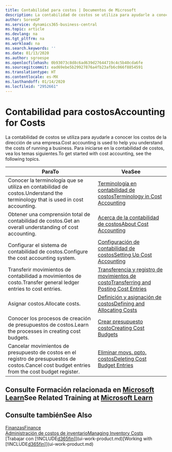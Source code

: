 ```yaml
---
title: Contabilidad para costos | Documentos de Microsoft
description: La contabilidad de costos se utiliza para ayudarle a conocer los costos de la dirección de una empresa. Para iniciarse en la contabilidad de costos, vea los temas siguientes.
author: SorenGP
ms.service: dynamics365-business-central
ms.topic: article
ms.devlang: na
ms.tgt_pltfrm: na
ms.workload: na
ms.search.keywords: ''
ms.date: 01/13/2020
ms.author: sgroespe
ms.openlocfilehash: 0b93073c8d8c6ad639d27644719c4c5b40cda6fe
ms.sourcegitcommit: ead69ebe5b29927876a4fb23afb6c066f8854591
ms.translationtype: HT
ms.contentlocale: es-MX
ms.lasthandoff: 01/14/2020
ms.locfileid: "2952661"
---
```

# <a name="accounting-for-costs"></a><span data-ttu-id="23a76-104">Contabilidad para costos</span><span class="sxs-lookup"><span data-stu-id="23a76-104">Accounting for Costs</span></span>
<span data-ttu-id="23a76-105">La contabilidad de costos se utiliza para ayudarle a conocer los costos de la dirección de una empresa.</span><span class="sxs-lookup"><span data-stu-id="23a76-105">Cost accounting is used to help you understand the costs of running a business.</span></span> <span data-ttu-id="23a76-106">Para iniciarse en la contabilidad de costos, vea los temas siguientes.</span><span class="sxs-lookup"><span data-stu-id="23a76-106">To get started with cost accounting, see the following topics.</span></span>  

|<span data-ttu-id="23a76-107">Para</span><span class="sxs-lookup"><span data-stu-id="23a76-107">To</span></span>|<span data-ttu-id="23a76-108">Vea</span><span class="sxs-lookup"><span data-stu-id="23a76-108">See</span></span>|  
|--------|---------|  
|<span data-ttu-id="23a76-109">Conocer la terminología que se utiliza en contabilidad de costos.</span><span class="sxs-lookup"><span data-stu-id="23a76-109">Understand the terminology that is used in cost accounting.</span></span>|[<span data-ttu-id="23a76-110">Terminología en contabilidad de costos</span><span class="sxs-lookup"><span data-stu-id="23a76-110">Terminology in Cost Accounting</span></span>](finance-terminology-in-cost-accounting.md)|  
|<span data-ttu-id="23a76-111">Obtener una comprensión total de contabilidad de costos.</span><span class="sxs-lookup"><span data-stu-id="23a76-111">Get an overall understanding of cost accounting.</span></span>|[<span data-ttu-id="23a76-112">Acerca de la contabilidad de costos</span><span class="sxs-lookup"><span data-stu-id="23a76-112">About Cost Accounting</span></span>](finance-about-cost-accounting.md)|  
|<span data-ttu-id="23a76-113">Configurar el sistema de contabilidad de costos.</span><span class="sxs-lookup"><span data-stu-id="23a76-113">Configure the cost accounting system.</span></span>|[<span data-ttu-id="23a76-114">Configuración de contabilidad de costos</span><span class="sxs-lookup"><span data-stu-id="23a76-114">Setting Up Cost Accounting</span></span>](finance-set-up-cost-accounting.md)|  
|<span data-ttu-id="23a76-115">Transferir movimientos de contabilidad a movimientos de costo.</span><span class="sxs-lookup"><span data-stu-id="23a76-115">Transfer general ledger entries to cost entries.</span></span>|[<span data-ttu-id="23a76-116">Transferencia y registro de movimientos de costo</span><span class="sxs-lookup"><span data-stu-id="23a76-116">Transferring and Posting Cost Entries</span></span>](finance-transfer-and-post-cost-entries.md)|  
|<span data-ttu-id="23a76-117">Asignar costos.</span><span class="sxs-lookup"><span data-stu-id="23a76-117">Allocate costs.</span></span>|[<span data-ttu-id="23a76-118">Definición y asignación de costos</span><span class="sxs-lookup"><span data-stu-id="23a76-118">Defining and Allocating Costs</span></span>](finance-define-and-allocate-costs.md)|  
|<span data-ttu-id="23a76-119">Conocer los procesos de creación de presupuestos de costos.</span><span class="sxs-lookup"><span data-stu-id="23a76-119">Learn the processes in creating cost budgets.</span></span>|[<span data-ttu-id="23a76-120">Crear presupuesto costo</span><span class="sxs-lookup"><span data-stu-id="23a76-120">Creating Cost Budgets</span></span>](finance-create-cost-budgets.md)|
|<span data-ttu-id="23a76-121">Cancelar movimientos de presupuesto de costos en el registro de presupuestos de costos.</span><span class="sxs-lookup"><span data-stu-id="23a76-121">Cancel cost budget entries from the cost budget register.</span></span>|[<span data-ttu-id="23a76-122">Eliminar movs. ppto. costos</span><span class="sxs-lookup"><span data-stu-id="23a76-122">Deleting Cost Budget Entries</span></span>](finance-how-to-delete-cost-budget-entries.md)|

## <a name="see-related-training-at-microsoft-learnlearnpathsuse-cost-accounting-dynamics-365-business-central"></a><span data-ttu-id="23a76-123">Consulte Formación relacionada en [Microsoft Learn](/learn/paths/use-cost-accounting-dynamics-365-business-central/)</span><span class="sxs-lookup"><span data-stu-id="23a76-123">See Related Training at [Microsoft Learn](/learn/paths/use-cost-accounting-dynamics-365-business-central/)</span></span>

## <a name="see-also"></a><span data-ttu-id="23a76-124">Consulte también</span><span class="sxs-lookup"><span data-stu-id="23a76-124">See Also</span></span>  
[<span data-ttu-id="23a76-125">Finanzas</span><span class="sxs-lookup"><span data-stu-id="23a76-125">Finance</span></span>](finance.md)  
[<span data-ttu-id="23a76-126">Administración de costos de inventario</span><span class="sxs-lookup"><span data-stu-id="23a76-126">Managing Inventory Costs</span></span>](finance-manage-inventory-costs.md)  
<span data-ttu-id="23a76-127">[Trabajar con [!INCLUDE[d365fin](includes/d365fin_md.md)]](ui-work-product.md)</span><span class="sxs-lookup"><span data-stu-id="23a76-127">[Working with [!INCLUDE[d365fin](includes/d365fin_md.md)]](ui-work-product.md)</span></span>
